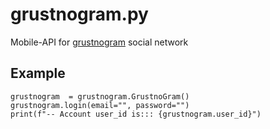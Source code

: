 # grustnogram.py
Mobile-API for [grustnogram](https://play.google.com/store/apps/details?id=com.tokarevco.grustnogram) social network

## Example
```python3
grustnogram  = grustnogram.GrustnoGram()
grustnogram.login(email="", password="")
print(f"-- Account user_id is::: {grustnogram.user_id}")
```
